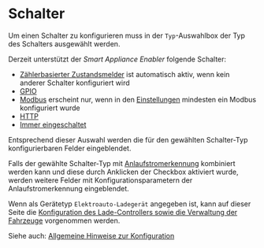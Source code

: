# Schalter

Um einen Schalter zu konfigurieren muss in der ```Typ```-Auswahlbox der Typ des Schalters ausgewählt werden.

Derzeit unterstützt der *Smart Appliance Enabler* folgende Schalter:

* [Zählerbasierter Zustandsmelder](MeterReportingSwitch_DE.md) ist automatisch aktiv, wenn kein anderer Schalter konfiguriert wird
* [GPIO](GPIOSwitch_DE.md)
* [Modbus](ModbusSwitch_DE.md) erscheint nur, wenn in den [Einstellungen](Settings_DE.md#modbus) mindesten ein Modbus konfiguriert wurde
* [HTTP](HttpSwitch_DE.md)
* [Immer eingeschaltet](AlwaysOnSwitch_DE.md)

Entsprechend dieser Auswahl werden die für den gewählten Schalter-Typ konfigurierbaren Felder eingeblendet.

Falls der gewählte Schalter-Typ mit [Anlaufstromerkennung](Anlaufstromerkennung_DE.md) kombiniert werden kann und diese durch Anklicken der Checkbox aktiviert wurde, werden weitere Felder mit Konfigurationsparametern der Anlaufstromerkennung eingeblendet.

Wenn als Gerätetyp ```Elektroauto-Ladegerät``` angegeben ist, kann auf dieser Seite die [Konfiguration des Lade-Controllers sowie die Verwaltung der Fahrzeuge](EVCharger_DE.md) vorgenommen werden.

Siehe auch: [Allgemeine Hinweise zur Konfiguration](Configuration_DE.md)